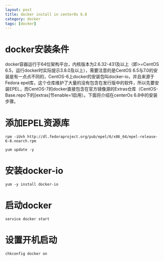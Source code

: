```yaml
---
layout: post
title: docker install in centerOs 6.8
category: docker
tags: [docker]
---
```


# docker安装条件

docker容器运行于64位架构平台，内核版本为2.6.32-431及以上（即>=CentOS 6.5，运行docker时实际提示3.8.0及以上），需要注意的是CentOS 6.5与7.0的安装是有一点点不同的，CentOS-6上docker的安装包叫docker-io，并且来源于Fedora epel库，这个仓库维护了大量的没有包含在发行版中的软件，所以先要安装EPEL，而CentOS-7的docker直接包含在官方镜像源的Extras仓库（CentOS-Base.repo下的[extras]节enable=1启用）。下面将介绍在centerOs 6.8中的安装步骤。

# 添加EPEL资源库

```
rpm -iUvh http://dl.fedoraproject.org/pub/epel/6/x86_64/epel-release-6-8.noarch.rpm

yum update -y
```

# 安装docker-io

```
yum -y install docker-io

```

# 启动docker

```
service docker start
```

# 设置开机启动

```
chkconfig docker on
```

